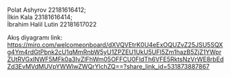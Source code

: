 
Polat Ashyrov 22181616412;   
İlkin Kala 23181616414;     
İbrahim Halil Lutin 22181617022      




Akış diyagramı link:
https://miro.com/welcomeonboard/dXVQVEtrK0U4eExOQUZvZ25JSU5SQXg4Ym4rdGtPbnk2cU1qMmRnbW5yU1ZPZEU1UkU5UFI5Zm1hazB5ZjZ1YWprZUtRVGxINWF5MFk0a3IvZlFhWm05OFFCU0FldTh6VFE5RktsNzVrWE8rbEdZd3EvMVdMUVpYWWlwZWQrYlchZQ==?share_link_id=531873887867


